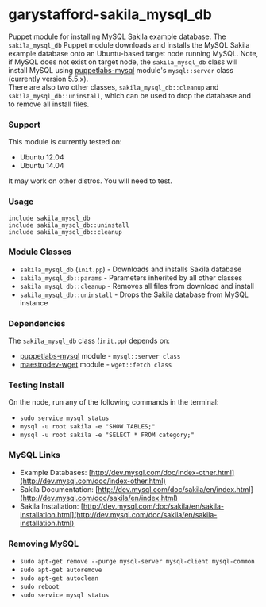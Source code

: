 # garystafford-sakila_mysql_db #

Puppet module for installing MySQL Sakila example database. The `sakila_mysql_db` Puppet module downloads and installs the MySQL Sakila example database onto an Ubuntu-based target node running MySQL. Note, if MySQL does not exist on target node, the `sakila_mysql_db` class will install MySQL using [puppetlabs-mysql](https://forge.puppetlabs.com/puppetlabs/mysql) module's `mysql::server` class (currently version 5.5.x).  
There are also two other classes, `sakila_mysql_db::cleanup` and `sakila_mysql_db::uninstall`, which can be used to drop the database and to remove all install files.

### Support
This module is currently tested on:
* Ubuntu 12.04
* Ubuntu 14.04

It may work on other distros. You will need to test.

### Usage
`include sakila_mysql_db`  
`include sakila_mysql_db::uninstall`  
`include sakila_mysql_db::cleanup`  

### Module Classes
* `sakila_mysql_db` (`init.pp`) - Downloads and installs Sakila database
* `sakila_mysql_db::params` - Parameters inherited by all other classes
* `sakila_mysql_db::cleanup` - Removes all files from download and install
* `sakila_mysql_db::uninstall` - Drops the Sakila database from MySQL instance

### Dependencies
The `sakila_mysql_db` class (`init.pp`) depends on:
* [puppetlabs-mysql](https://forge.puppetlabs.com/puppetlabs/mysql) module - `mysql::server class`
* [maestrodev-wget](https://forge.puppetlabs.com/maestrodev/wget) module - `wget::fetch class`

### Testing Install
On the node, run any of the following commands in the terminal:
* `sudo service mysql status`
* `mysql -u root sakila -e "SHOW TABLES;"`
* `mysql -u root sakila -e "SELECT * FROM category;"`  

### MySQL Links
* Example Databases: [http://dev.mysql.com/doc/index-other.html](http://dev.mysql.com/doc/index-other.html)
* Sakila Documentation: [http://dev.mysql.com/doc/sakila/en/index.html](http://dev.mysql.com/doc/sakila/en/index.html)
* Sakila Installation: [http://dev.mysql.com/doc/sakila/en/sakila-installation.html](http://dev.mysql.com/doc/sakila/en/sakila-installation.html)

### Removing MySQL
* `sudo apt-get remove --purge mysql-server mysql-client mysql-common`
* `sudo apt-get autoremove`
* `sudo apt-get autoclean`
* `sudo reboot`
* `sudo service mysql status`
